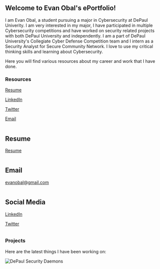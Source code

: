 ## Welcome to Evan Obal's ePortfolio!

I am Evan Obal, a student pursuing a major in Cybersecurity at DePaul Univerity. I am very interested in my major, I have participated in multiple Cybersecurity competitions and have worked on security related projects with both DePaul University and independently. I am a part of DePaul University's Collegiate Cyber Defense Competition team and I intern as a Security Analyst for Secure Community Network. I love to use my critical thinking skills and learning about Cybersecurity.

Here you will find various resources about my career and work that I have done.

### Resources

[Resume](https://github.com/evanobal/evanobal.github.io/blob/master/EvanObalResume.pdf)

[LinkedIn](https://www.linkedin.com/in/evanobal/)

[Twitter](https://twitter.com/EvanObal)

[Email](mailto:evanobal@gmail.com)

<div class="row">
  <div class="column">
    <h2>Resume</h2>
    <p><a href="https://github.com/evanobal/evanobal.github.io/blob/master/EvanObalResume.pdf">Resume</a></p>
  </div>
  <div class="column">
    <h2>Email</h2>
    <p><a href="mailto:evanobal@gmail.com">evanobal@gmail.com</a></p>
  </div>
  <div class="column">
    <h2>Social Media</h2>
    <p><a href="https://www.linkedin.com/in/evanobal/">LinkedIn</a></p>
    <p><a href="https://twitter.com/EvanObal">Twitter</a></p>
  </div>
</div>
  
</div>

### Projects

Here are the latest things I have been working on:


<img src="https://i.imgur.com/ZNCuC0u.png" alt="DePaul Security Daemons">
